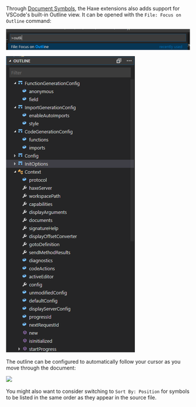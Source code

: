Through [Document Symbols](https://github.com/vshaxe/vshaxe/wiki/Document-Symbols), the Haxe extensions also adds support for VSCode's built-in Outline view. It can be opened with the `File: Focus on Outline` command:

![](images/outline/command.png)


![](images/outline/outline.png)

The outline can be configured to automatically follow your cursor as you move through the document:

![](https://i.imgur.com/W0X2vFN.png)

You might also want to consider switching to `Sort By: Position` for symbols to be listed in the same order as they appear in the source file.